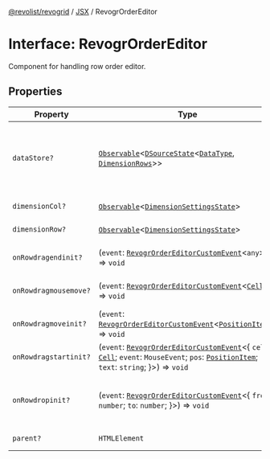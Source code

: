 [@revolist/revogrid](README.md) / [JSX](Namespace.JSX.md) / RevogrOrderEditor

# Interface: RevogrOrderEditor

Component for handling row order editor.

## Properties

| Property | Type | Description | Defined in |
| ------ | ------ | ------ | ------ |
| `dataStore?` | [`Observable`](TypeAlias.Observable.md)\<[`DSourceState`](TypeAlias.DSourceState.md)\<[`DataType`](TypeAlias.DataType.md), [`DimensionRows`](TypeAlias.DimensionRows.md)\>\> | Static stores, not expected to change during component lifetime | [src/components.d.ts:1835](https://github.com/revolist/revogrid/blob/7c04a51ec5214ac7292502c14a49e3fb70d452cb/src/components.d.ts#L1835) |
| `dimensionCol?` | [`Observable`](TypeAlias.Observable.md)\<[`DimensionSettingsState`](Interface.DimensionSettingsState.md)\> | Dimension settings X | [src/components.d.ts:1839](https://github.com/revolist/revogrid/blob/7c04a51ec5214ac7292502c14a49e3fb70d452cb/src/components.d.ts#L1839) |
| `dimensionRow?` | [`Observable`](TypeAlias.Observable.md)\<[`DimensionSettingsState`](Interface.DimensionSettingsState.md)\> | Dimension settings Y | [src/components.d.ts:1843](https://github.com/revolist/revogrid/blob/7c04a51ec5214ac7292502c14a49e3fb70d452cb/src/components.d.ts#L1843) |
| `onRowdragendinit?` | (`event`: [`RevogrOrderEditorCustomEvent`](Interface.RevogrOrderEditorCustomEvent.md)\<`any`\>) => `void` | Row drag ended started | [src/components.d.ts:1847](https://github.com/revolist/revogrid/blob/7c04a51ec5214ac7292502c14a49e3fb70d452cb/src/components.d.ts#L1847) |
| `onRowdragmousemove?` | (`event`: [`RevogrOrderEditorCustomEvent`](Interface.RevogrOrderEditorCustomEvent.md)\<[`Cell`](Interface.Cell.md)\>) => `void` | Row mouse move started | [src/components.d.ts:1851](https://github.com/revolist/revogrid/blob/7c04a51ec5214ac7292502c14a49e3fb70d452cb/src/components.d.ts#L1851) |
| `onRowdragmoveinit?` | (`event`: [`RevogrOrderEditorCustomEvent`](Interface.RevogrOrderEditorCustomEvent.md)\<[`PositionItem`](Interface.PositionItem.md)\>) => `void` | Row move started | [src/components.d.ts:1855](https://github.com/revolist/revogrid/blob/7c04a51ec5214ac7292502c14a49e3fb70d452cb/src/components.d.ts#L1855) |
| `onRowdragstartinit?` | (`event`: [`RevogrOrderEditorCustomEvent`](Interface.RevogrOrderEditorCustomEvent.md)\<\{ `cell`: [`Cell`](Interface.Cell.md); `event`: `MouseEvent`; `pos`: [`PositionItem`](Interface.PositionItem.md); `text`: `string`; \}\>) => `void` | Row drag started | [src/components.d.ts:1859](https://github.com/revolist/revogrid/blob/7c04a51ec5214ac7292502c14a49e3fb70d452cb/src/components.d.ts#L1859) |
| `onRowdropinit?` | (`event`: [`RevogrOrderEditorCustomEvent`](Interface.RevogrOrderEditorCustomEvent.md)\<\{ `from`: `number`; `to`: `number`; \}\>) => `void` | Row dragged, new range ready to be applied | [src/components.d.ts:1868](https://github.com/revolist/revogrid/blob/7c04a51ec5214ac7292502c14a49e3fb70d452cb/src/components.d.ts#L1868) |
| `parent?` | `HTMLElement` | Parent element | [src/components.d.ts:1875](https://github.com/revolist/revogrid/blob/7c04a51ec5214ac7292502c14a49e3fb70d452cb/src/components.d.ts#L1875) |
